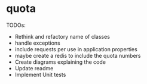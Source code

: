 # quota

TODOs:

- Rethink and refactory name of classes
- handle exceptions
- include requests per use in application properties
- maybe create a redis to include the quota numbers
- Create diagrams explaining the code
- Update readme
- Implement Unit tests